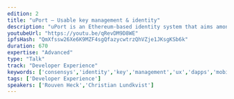 ```yaml
---
edition: 2
title: "uPort – Usable key management & identity"
description: "uPort is an Ethereum-based identity system that aims among other things to provide a smooth end-user experience for interacting with Ethereum dapps. Part of the challenge when interacting with blockchain systems is that the end user is in charge of key management, which is a major hurdle for the unsophisticated user."
youtubeUrl: "https://youtu.be/qRevDM9D8WE"
ipfsHash: "QmXfssw26Xe6K9MZF4sgQfazycwtrzQhVZje1JKsgKSb6k"
duration: 670
expertise: "Advanced"
type: "Talk"
track: "Developer Experience"
keywords: ['consensys','identity','key','management','ux','dapps','mobile','data','ownership','attestation','recovery','gnosis','identifier','infura','libraries','open','source','scalability','onboarding']
tags: ['Developer Experience']
speakers: ['Rouven Heck','Christian Lundkvist']
---
```

